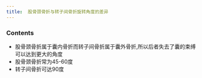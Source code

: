 ```yaml
---
title:  股骨颈骨折与转子间骨折旋转角度的差异
--- 
```


### Contents
- 股骨颈骨折属于囊内骨折而转子间骨折属于囊外骨折,所以后者失去了囊的束缚可以达到更大的角度
- 股骨颈骨折常为45-60度
- 转子间骨折可达90度
